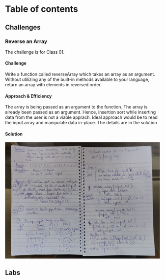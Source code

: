 # Table of contents

## Challenges

### Reverse an Array

The challenge is for Class 01.

#### Challenge

Write a function called reverseArray which takes an array as an argument. Without utilizing any of the built-in methods 
available to your language, return an array with elements in reversed order.

#### Approach & Efficiency

The array is being passed as an argument to the function.
The array is already been passed as an argument. Hence, insertion sort while inserting data from the user is not a viable apprach.
Ideal approach would be to read the input array and manipulate data in-place. The details are in the solution

#### Solution

![Solution image displaying approach to the solution](./assets/array-reverse.jpg "Challenge01")

## Labs
